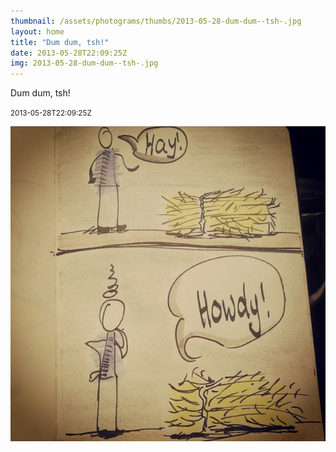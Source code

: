 ```yaml
---
thumbnail: /assets/photograms/thumbs/2013-05-28-dum-dum--tsh-.jpg
layout: home
title: "Dum dum, tsh!"
date: 2013-05-28T22:09:25Z
img: 2013-05-28-dum-dum--tsh-.jpg
---
```


Dum dum, tsh!

<small>2013-05-28T22:09:25Z</small>

![Dum dum, tsh!](2013-05-28-dum-dum--tsh-.jpg)
